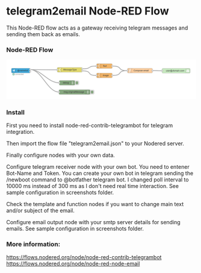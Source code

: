 # telegram2email Node-RED Flow
This Node-RED flow acts as a gateway receiving telegram messages and sending them back as emails.

### Node-RED Flow
![NodeRed Flow image](screenshots/telegram2email-flow.png?raw=true "flow")

### Install
First you need to install node-red-contrib-telegrambot for telegram integration.

Then import the flow file "telegram2email.json" to your Nodered server.

Finally configure nodes with your own data.

Configure telegram receiver node with your own bot. You need to entener Bot-Name and Token.
You can create your own bot in telegram sending the /newboot command to @botfather telegram bot.
I changed poll interval to 10000 ms instead of 300 ms as I don't need real time interaction.
See sample configuration in screenshots folder.

Check the template and function nodes if you want to change main text and/or subject of the email.

Configure email output node with your smtp server details for sending emails.
See sample configuration in screenshots folder.

### More information:
https://flows.nodered.org/node/node-red-contrib-telegrambot
https://flows.nodered.org/node/node-red-node-email

